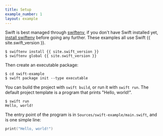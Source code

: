 ```yaml
---
title: Setup
example_number: 1
layout: example
---
```


Swift is best managed through [swiftenv](https://swiftenv.fuller.li/en/latest/), if you don't have Swift installed yet, [install swiftenv](https://swiftenv.fuller.li/en/latest/installation.html) before going any further. These examples all use Swift {{ site.swift_version }}.

```shell
$ swiftenv install {{ site.swift_version }}
$ swiftenv global {{ site.swift_version }}
```

Then create an executable package:

```shell
$ cd swift-example
$ swift package init --type executable
```

You can build the project with `swift build`, or run it with `swift run`. The default project template is a program that prints "Hello, world!".

```shell
$ swift run
Hello, world!
```

The entry point of the program is in `Sources/swift-example/main.swift`, and is one simple line:

```swift
print("Hello, world!")
```